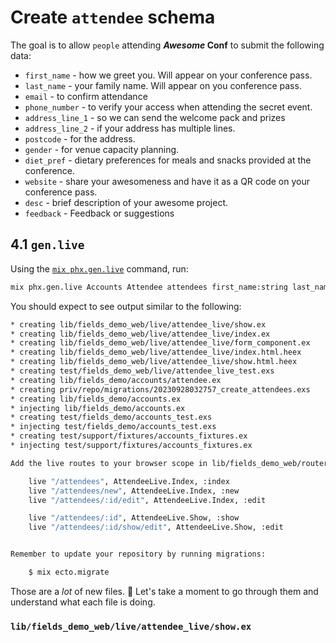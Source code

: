 # Create `attendee` schema

The goal is to allow `people` attending **_Awesome_ Conf**
to submit the following data:

+ `first_name` - how we greet you. Will appear on your conference pass.
+ `last_name` - your family name. Will appear on you conference pass.
+ `email` - to confirm attendance
+ `phone_number`  - to verify your access when attending the secret event.
+ `address_line_1` - so we can send the welcome pack and prizes
+ `address_line_2` - if your address has multiple lines.
+ `postcode` - for the address.
+ `gender` - for venue capacity planning.
+ `diet_pref` - dietary preferences for meals and snacks provided at the conference.
+ `website` - share your awesomeness and have it as a QR code on your conference pass.
+ `desc` - brief description of your awesome project.
+ `feedback` - Feedback or suggestions


## 4.1 `gen.live`

Using the 
[`mix phx.gen.live`](https://hexdocs.pm/phoenix/Mix.Tasks.Phx.Gen.Schema.html)
command, 
run: 
```sh
mix phx.gen.live Accounts Attendee attendees first_name:string last_name:string email:string phone_number:string address_line_1:string address_line_2 postcode:string gender:string diet_pref:string website:string desc:string feedback:string
```

You should expect to see output similar to the following:

```sh
* creating lib/fields_demo_web/live/attendee_live/show.ex
* creating lib/fields_demo_web/live/attendee_live/index.ex
* creating lib/fields_demo_web/live/attendee_live/form_component.ex
* creating lib/fields_demo_web/live/attendee_live/index.html.heex
* creating lib/fields_demo_web/live/attendee_live/show.html.heex
* creating test/fields_demo_web/live/attendee_live_test.exs
* creating lib/fields_demo/accounts/attendee.ex
* creating priv/repo/migrations/20230928032757_create_attendees.exs
* creating lib/fields_demo/accounts.ex
* injecting lib/fields_demo/accounts.ex
* creating test/fields_demo/accounts_test.exs
* injecting test/fields_demo/accounts_test.exs
* creating test/support/fixtures/accounts_fixtures.ex
* injecting test/support/fixtures/accounts_fixtures.ex

Add the live routes to your browser scope in lib/fields_demo_web/router.ex:

    live "/attendees", AttendeeLive.Index, :index
    live "/attendees/new", AttendeeLive.Index, :new
    live "/attendees/:id/edit", AttendeeLive.Index, :edit

    live "/attendees/:id", AttendeeLive.Show, :show
    live "/attendees/:id/show/edit", AttendeeLive.Show, :edit


Remember to update your repository by running migrations:

    $ mix ecto.migrate
```

Those are a _lot_ of new files. 😬
Let's take a moment to go through them 
and understand what each file is doing.

### `lib/fields_demo_web/live/attendee_live/show.ex`
